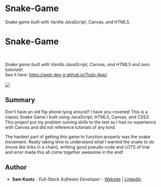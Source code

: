 # Snake-Game
Snake game built with Vanilla JavaScript, Canvas, and HTML5.

# Snake-Game

<br>

_Snake game built with Vanilla JavaScript, Canvas, and HTML5 and zero tutorials!._
<br>
See it here: https://web-dev-jr.github.io/Todo-App/
<br>
<br>
<image src="/images/snakeGame.PNG">
  
## Summary

Don't have an old flip phone lying around? I have you covered! This is a classic Snake Game I built using JavaScript, HTML5, Canvas, and CSS3. This project put my problem solving skills to the test as I had no experience with Canvas and did not reference tutorials of any kind. 

The hardest part of getting this game to function properly was the snake movement. Really taking time to understand what I wanted the snake to do (move like links in a chain), writting good pseudo-code and LOTS of trial and error made this all come together awesome in the end! 


## Author

* **Sam Kautz** - *Full-Stack Software Developer* - [Website](https://samkautzresume.dev/) | [LinkedIn](https://www.linkedin.com/in/sam-k-64455416a/)
